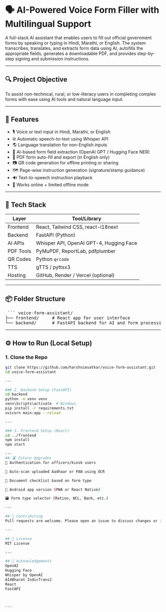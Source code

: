 # 🗣️ AI-Powered Voice Form Filler with Multilingual Support

A full-stack AI assistant that enables users to fill out official government forms by speaking or typing in Hindi, Marathi, or English. The system transcribes, translates, and extracts form data using AI, autofills the appropriate fields, generates a downloadable PDF, and provides step-by-step signing and submission instructions.

---

## 🔍 Project Objective

To assist non-technical, rural, or low-literacy users in completing complex forms with ease using AI tools and natural language input.

---

## 🚀 Features

- 🎙️ Voice or text input in Hindi, Marathi, or English
- 🌐 Automatic speech-to-text using Whisper API
- 🌎 Language translation for non-English inputs
- 🧠 AI-based form field extraction (OpenAI GPT / Hugging Face NER)
- 📄 PDF form auto-fill and export (in English only)
- 📷 QR code generation for offline printing or sharing
- 🗺️ Page-wise instruction generation (signature/stamp guidance)
- 🔊 Text-to-speech instruction playback 
- 📶 Works online + limited offline mode

---

## 🧰 Tech Stack

| Layer     | Tool/Library                            |
|-----------|------------------------------------------|
| Frontend  | React, Tailwind CSS, react-i18next       |
| Backend   | FastAPI (Python)                         |
| AI APIs   | Whisper API, OpenAI GPT-4, Hugging Face  |
| PDF Tools | PyMuPDF, ReportLab, pdfplumber           |
| QR Codes  | Python `qrcode`                          |
| TTS       | gTTS / pyttsx3                           |
| Hosting   | GitHub, Render / Vercel (optional)       |

---

## 📦 Folder Structure
<pre> ``` voice-form-assistant/
├── frontend/     # React app for user interface
└── backend/      # FastAPI backend for AI and form processing ``` </pre>


---

## ⚙️ How to Run (Local Setup)

### 1. Clone the Repo 
```bash
git clone https://github.com/harshnimsatkar/voice-form-assistant.git
cd voice-form-assistant

---

### 2. Backend Setup (FastAPI)
cd backend
python -m venv venv
venv\Scripts\activate  # Windows
pip install -r requirements.txt
uvicorn main:app --reload

---

### 3. Frontend Setup (React)
cd ../frontend
npm install
npm start

---
## 🛣️ Future Upgrades
🔐 Authentication for officers/kiosk users

📎 Auto-scan uploaded Aadhaar or PAN using OCR

🧾 Document checklist based on form type

📱 Android app version (PWA or React Native)

🗃️ Form type selector (Ration, WCL, Bank, etc.)

---

## 🤝 Contributing
Pull requests are welcome. Please open an issue to discuss changes or ideas first.

---

## 📃 License
MIT License

---

## 🙏 Acknowledgements
OpenAI
Hugging Face
Whisper by OpenAI
AI4Bharat IndicTrans2
React
FastAPI



---




